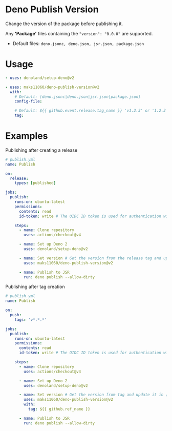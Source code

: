 # Deno Publish Version

Change the version of the package before publishing it.

Any **'Package'** files containing the `"version": "0.0.0"` are supported.

- Default files: `deno.jsonc, deno.json, jsr.json, package.json`

# Usage

```yml
- uses: denoland/setup-deno@v2

- uses: maks11060/deno-publish-version@v2
  with:
    # Default: [deno.jsonc|deno.json|jsr.json|package.json]
    config-file:

    # Default: ${{ github.event.release.tag_name }} 'v1.2.3' or '1.2.3'
    tag:
```

# Examples

Publishing after creating a release
```yml
# publish.yml
name: Publish

on:
  release:
    types: [published]

jobs:
  publish:
    runs-on: ubuntu-latest
    permissions:
      contents: read
      id-token: write # The OIDC ID token is used for authentication with JSR.

    steps:
      - name: Clone repository
        uses: actions/checkout@v4

      - name: Set up Deno 2
        uses: denoland/setup-deno@v2

      - name: Set version # Get the version from the release tag and update in [config].json
        uses: maks11060/deno-publish-version@v2

      - name: Publish to JSR
        run: deno publish --allow-dirty
```

Publishing after tag creation
```yml
# publish.yml
name: Publish

on:
  push:
    tags: 'v*.*.*'

jobs:
  publish:
    runs-on: ubuntu-latest
    permissions:
      contents: read
      id-token: write # The OIDC ID token is used for authentication with JSR.

    steps:
      - name: Clone repository
        uses: actions/checkout@v4

      - name: Set up Deno 2
        uses: denoland/setup-deno@v2

      - name: Set version # Get the version from tag and update it in [config].json
        uses: maks11060/deno-publish-version@v2
        with:
          tag: ${{ github.ref_name }}

      - name: Publish to JSR
        run: deno publish --allow-dirty
```
